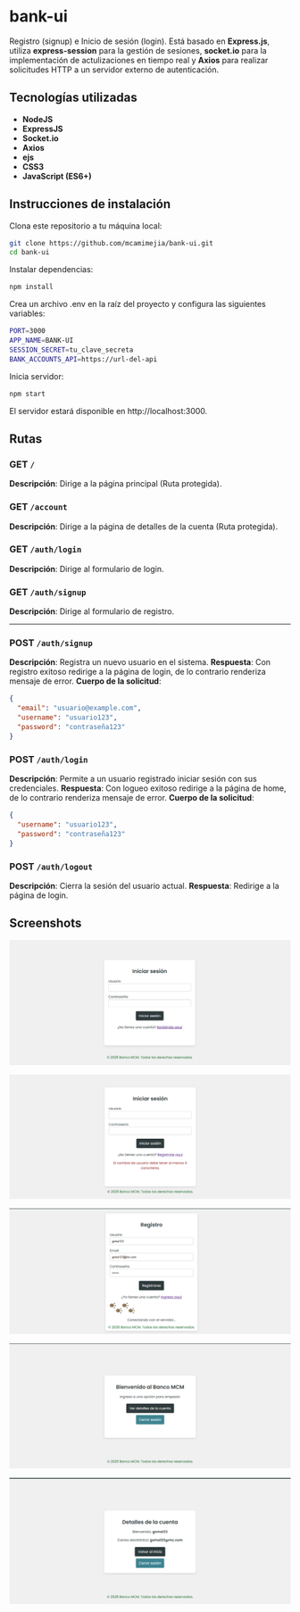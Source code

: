 # bank-ui

Registro (signup) e Inicio de sesión (login). Está basado en **Express.js**, utiliza **express-session** para la gestión de sesiones, **socket.io** para la implementación de actulizaciones en tiempo real y **Axios** para realizar solicitudes HTTP a un servidor externo de autenticación.

## Tecnologías utilizadas

- **NodeJS**
- **ExpressJS**
- **Socket.io**
- **Axios**
- **ejs**
- **CSS3**
- **JavaScript (ES6+)**

## Instrucciones de instalación

Clona este repositorio a tu máquina local:

   ```bash
   git clone https://github.com/mcamimejia/bank-ui.git
   cd bank-ui
   ```

Instalar dependencias:

   ```bash
   npm install
   ```

Crea un archivo .env en la raíz del proyecto y configura las siguientes variables:

   ```bash
   PORT=3000
   APP_NAME=BANK-UI
   SESSION_SECRET=tu_clave_secreta
   BANK_ACCOUNTS_API=https://url-del-api
   ```

Inicia servidor:

   ```bash
   npm start
   ```

El servidor estará disponible en http://localhost:3000.

## Rutas

### GET `/`
**Descripción**: Dirige a la página principal (Ruta protegida).

### GET `/account`
**Descripción**: Dirige a la página de detalles de la cuenta (Ruta protegida).

### GET `/auth/login`
**Descripción**: Dirige al formulario de login.

### GET `/auth/signup`
**Descripción**: Dirige al formulario de registro.

---

### POST `/auth/signup`
**Descripción**: Registra un nuevo usuario en el sistema.
**Respuesta**: Con registro exitoso redirige a la página de login, de lo contrario renderiza mensaje de error.
**Cuerpo de la solicitud**:
   ```json
   {
     "email": "usuario@example.com",
     "username": "usuario123",
     "password": "contraseña123"
   }
   ```

### POST `/auth/login`
**Descripción**: Permite a un usuario registrado iniciar sesión con sus credenciales.
**Respuesta**: Con logueo exitoso redirige a la página de home, de lo contrario renderiza mensaje de error.
**Cuerpo de la solicitud**:

   ```json
   {
     "username": "usuario123",
     "password": "contraseña123"
   }
   ```

### POST `/auth/logout`
**Descripción**: Cierra la sesión del usuario actual.
**Respuesta**: Redirige a la página de login.


## Screenshots

![screenshot1](login-form.PNG)

![screenshot2](login-error.PNG)

![screenshot3](signup-loader.PNG)

![screenshot4](home.PNG)

![screenshot1](account.PNG)
